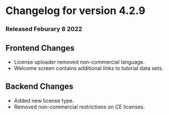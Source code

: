 # Changelog for version 4.2.9

### Released Feburary 8 2022

## Frontend Changes
* License uploader removed non-commercial language.
* Welcome screen contains additional links to tutorial data sets.

## Backend Changes
* Added new license type.
* Removed non-commercial restrictions on CE licenses.
